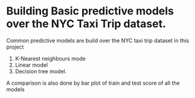 # Building Basic predictive models over the NYC Taxi Trip dataset.

Common predictive models are build over the NYC taxi trip dataset in this project
1. K-Nearest neighbours mode
2. Linear model
3. Decision tree model.

A comparison is also done by bar plot of train and test score of all the models
